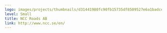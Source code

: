 ```yaml
---
logo: images/projects/thumbnails/d31441980fc90fb15735df8509527e6a1badce72.png.150x50_q85.png
level: Small
title: NCC Roads AB
link: http://www.ncc.se/en/
---
```


